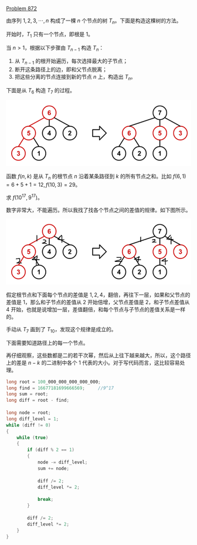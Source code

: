 [Problem 872](https://projecteuler.net/problem=872 "Problem 872 - Project Euler")

由序列 $1,2,3,\cdots,n$ 构成了一棵 $n$ 个节点的树 $T_n$。下面是构造这棵树的方法。

开始时，$T_1$ 只有一个节点，即根是 1。

当 $n>1$，根据以下步骤由 $T_{n-1}$ 构造 $T_n$：
1. 从 $T_{n-1}$ 的根开始遍历，每次选择最大的子节点；
2. 断开这条路径上的边，即和父节点脱离；
3. 把这些分离的节点连接到新的节点 $n$ 上，构造出 $T_n$。

下面是从 $T_6$ 构造 $T_7$ 的过程。

![](872.1.png)

函数 $f(n,k)$ 是从 $T_n$ 的根节点 $n$ 沿着某条路径到 $k$ 的所有节点之和。比如 $f(6,1)=6+5+1=12,f(10,3)=29$。

求 $f(10^{17},9^{17})$。

数字非常大，不能遍历。所以我找了找各个节点之间的差值的规律。如下图所示。

![](872.2.png)

假定根节点和下面每个节点的差值是 $1,2,4$，翻倍，再往下一层，如果和父节点的差值是 1，那么和子节点的差值从 2 开始倍增，父节点差值是 2，和子节点差值从 4 开始，也就是说增加一层，差值翻倍，和每个节点与子节点的差值关系是一样的。

手动从 $T_7$ 画到了 $T_{10}$，发现这个规律是成立的。

下面需要知道路径上的每一个节点。

再仔细观察，这些数都是二的若干次幂，然后从上往下越来越大，所以，这个路径上的差是 $n-k$ 的二进制中各个 1 代表的大小。对于写代码而言，这比较容易处理。
```csharp
long root = 100_000_000_000_000_000;
long find = 16677181699666569;     //9^17
long sum = root;
long diff = root - find;

long node = root;
long diff_level = 1;
while (diff != 0)
{
    while (true)
    {
        if (diff % 2 == 1)
        {
            node -= diff_level;
            sum += node;

            diff /= 2;
            diff_level *= 2;

            break;
        }

        diff /= 2;
        diff_level *= 2;
    }
}
```
